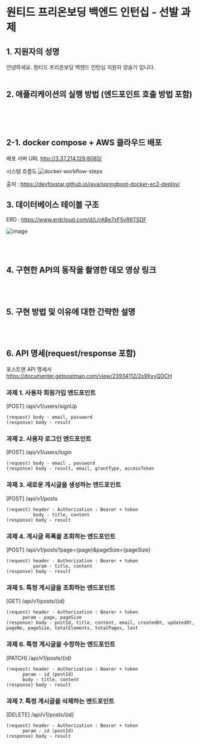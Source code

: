 # 원티드 프리온보딩 백엔드 인턴십 - 선발 과제

## 1. 지원자의 성명
안녕하세요. 원티드 프리온보딩 백엔드 인턴십 지원자 양슬기 입니다.
<br>
<br>
## 2. 애플리케이션의 실행 방법 (엔드포인트 호출 방법 포함)
<br>



<br>
<br>


## 2-1. docker compose + AWS 클라우드 배포

배포 서버 URL
http://3.37.214.129:8080/

시스템 흐름도
![docker-workflow-steps](https://github.com/Wool-ly/wanted-pre-onboarding-backend/assets/78457967/09eee86e-7c66-44f7-acba-fa31e70eec16)

출처 : https://devfoxstar.github.io/java/springboot-docker-ec2-deploy/

## 3. 데이터베이스 테이블 구조

ERD : https://www.erdcloud.com/d/LrrABe7xF5vR6TSDF

![image](https://github.com/Wool-ly/wanted-pre-onboarding-backend/assets/78457967/2b5c1741-0ed4-415d-ba70-f4c2217b30f2)


<br>
<br>

## 4. 구현한 API의 동작을 촬영한 데모 영상 링크
<br>
<br>

## 5. 구현 방법 및 이유에 대한 간략한 설명
<br>
<br>

## 6. API 명세(request/response 포함) 

포스트맨 API 명세서
https://documenter.getpostman.com/view/23934112/2s9XxyQDCH

### 과제 1. 사용자 회원가입 엔드포인트

[POST] /api/v1/users/signUp
```
(request) body - email, password
(response) body - result
```

### 과제 2. 사용자 로그인 엔드포인트

[POST] /api/v1/users/login

```
(request) body - email , password
(response) body - result, email, grantType, accessToken
```
### 과제 3. 새로운 게시글을 생성하는 엔드포인트

[POST] /api/v1/posts
```
(request) header - Authorization : Bearer + token
      	  body - title, content
(response) body - result
```

### 과제 4. 게시글 목록을 조회하는 엔드포인트

[POST] /api/v1/posts?page={page}&pageSize={pageSize}
```
(request) header - Authorization : Bearer + token
      	  param - title, content
(response) body - result
```

### 과제 5. 특정 게시글을 조회하는 엔드포인트

[GET] /api/v1/posts/{id}
```
(request) header - Authorization : Bearer + token 
	  param - page, pageSize
(response) body - postId, title, content, email, createdDt, updatedDt, pageNo, pageSize, totalElements, totalPages, last
```

### 과제 6. 특정 게시글을 수정하는 엔드포인트

[PATCH] /api/v1/posts/{id}
```
(request) header - Authorization : Bearer + token 
	  param - id (postId)
	  body - title, content
(response) body - result
```
### 과제 7. 특정 게시글을 삭제하는 엔드포인트

[DELETE] /api/v1/posts/{id}
```
(request) header - Authorization : Bearer + token 
	  param - id (postId)
(response) body - result
```
<br>
<br>

